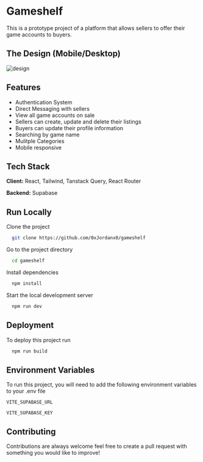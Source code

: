 # Gameshelf

This is a prototype project of a platform that allows sellers to offer their game accounts to buyers.

## The Design (Mobile/Desktop)

![design](https://i.imgur.com/GHGpNP5.png)
## Features

- Authentication System
- Direct Messaging with sellers
- View all game accounts on sale
- Sellers can create, update and delete their listings
- Buyers can update their profile information
- Searching by game name
- Mulitple Categories
- Mobile responsive

## Tech Stack

**Client:** React, Tailwind, Tanstack Query, React Router

**Backend:** Supabase


## Run Locally

Clone the project

```bash
  git clone https://github.com/0xJordanx0/gameshelf
```

Go to the project directory

```bash
  cd gameshelf
```

Install dependencies

```bash
  npm install
```

Start the local development server

```bash
  npm run dev
```


## Deployment

To deploy this project run

```bash
  npm run build
```


## Environment Variables

To run this project, you will need to add the following environment variables to your .env file

`VITE_SUPABASE_URL`

`VITE_SUPABASE_KEY`


## Contributing

Contributions are always welcome feel free to create a pull request with something you would like to improve!


